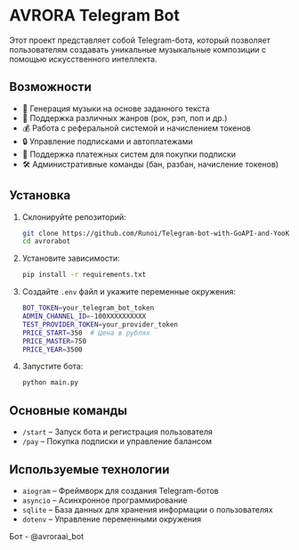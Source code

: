 # AVRORA Telegram Bot

Этот проект представляет собой Telegram-бота, который позволяет пользователям создавать уникальные музыкальные композиции с помощью искусственного интеллекта.

## Возможности
- 🎵 Генерация музыки на основе заданного текста
- 🎤 Поддержка различных жанров (рок, рэп, поп и др.)
- 💰 Работа с реферальной системой и начислением токенов
- 🔒 Управление подписками и автоплатежами
- 📩 Поддержка платежных систем для покупки подписки
- 🛠 Административные команды (бан, разбан, начисление токенов)

## Установка
1. Склонируйте репозиторий:
   ```sh
   git clone https://github.com/Runoi/Telegram-bot-with-GoAPI-and-YooKassa
   cd avrorabot
   ```
2. Установите зависимости:
   ```sh
   pip install -r requirements.txt
   ```
3. Создайте `.env` файл и укажите переменные окружения:
   ```sh
   BOT_TOKEN=your_telegram_bot_token
   ADMIN_CHANNEL_ID=-100XXXXXXXXXX
   TEST_PROVIDER_TOKEN=your_provider_token
   PRICE_START=350  # Цена в рублях
   PRICE_MASTER=750
   PRICE_YEAR=3500
   ```
4. Запустите бота:
   ```sh
   python main.py
   ```

## Основные команды
- `/start` – Запуск бота и регистрация пользователя
- `/pay` – Покупка подписки и управление балансом

## Используемые технологии
- `aiogram` – Фреймворк для создания Telegram-ботов
- `asyncio` – Асинхронное программирование
- `sqlite` – База данных для хранения информации о пользователях
- `dotenv` – Управление переменными окружения

Бот - @avroraai_bot
